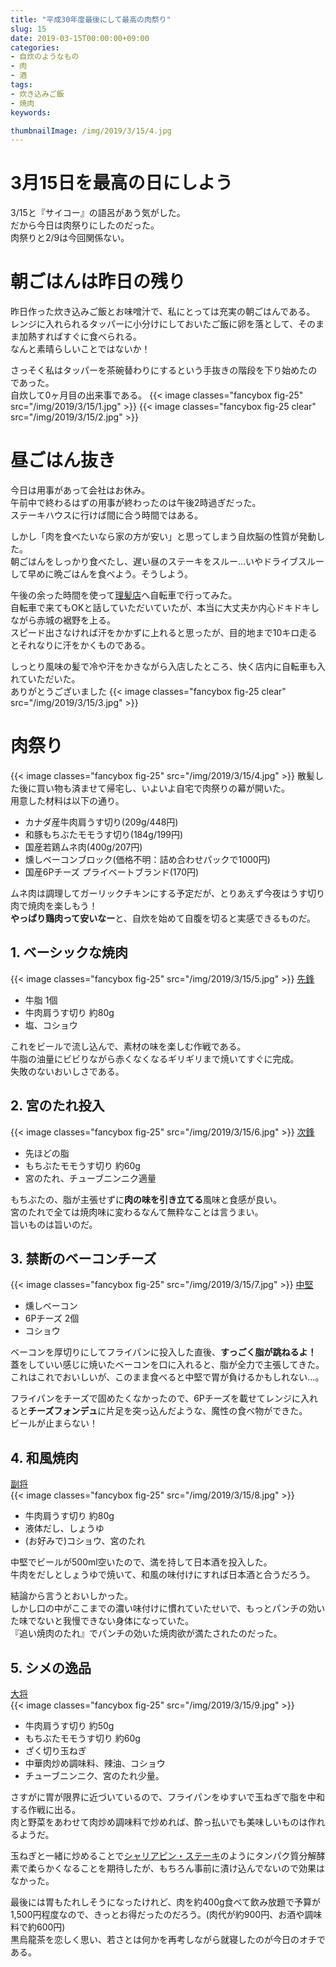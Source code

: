 ```yaml
---
title: "平成30年度最後にして最高の肉祭り"
slug: 15
date: 2019-03-15T00:00:00+09:00
categories:
- 自炊のようなもの
- 肉
- 酒
tags:
- 炊き込みご飯
- 焼肉
keywords:

thumbnailImage: /img/2019/3/15/4.jpg
---
```


# 3月15日を最高の日にしよう

3/15と『サイコー』の語呂があう気がした。  
だから今日は<ssr>肉祭り</ssr>にしたのだった。  
肉祭りと2/9は今回関係ない。
<!--more-->

# 朝ごはんは昨日の残り

昨日作った炊き込みご飯とお味噌汁で、私にとっては充実の朝ごはんである。  
レンジに入れられるタッパーに小分けにしておいたご飯に卵を落として、そのまま加熱すればすぐに食べられる。  
なんと素晴らしいことではないか！  
  
さっそく私はタッパーを茶碗替わりにするという手抜きの階段を下り始めたのであった。  
自炊して0ヶ月目の出来事である。
{{< image classes="fancybox fig-25" src="/img/2019/3/15/1.jpg" >}}
{{< image classes="fancybox fig-25 clear" src="/img/2019/3/15/2.jpg" >}}

# 昼ごはん抜き

今日は用事があって会社はお休み。  
午前中で終わるはずの用事が終わったのは午後2時過ぎだった。  
ステーキハウスに行けば間に合う時間ではある。  
  
しかし「肉を食べたいなら<ssr>家の方が安い</ssr>」と思ってしまう自炊脳の性質が発動した。  
朝ごはんをしっかり食べたし、遅い昼のステーキをスルー…いやドライブスルーして早めに晩ごはんを食べよう。そうしよう。  
  
午後の余った時間を使って[理髪店](http://riyonara.blog.fc2.com/)へ自転車で行ってみた。  
自転車で来てもOKと話していただいていたが、本当に大丈夫か内心ドキドキしながら赤城の裾野を上る。  
スピード出さなければ汗をかかずに上れると思ったが、目的地まで10キロ走るとそれなりに汗をかくものである。  
  
しっとり風味の髪で冷や汗をかきながら入店したところ、快く店内に自転車も入れていただいた。  
<ssr>ありがとうございました</ssr>
{{< image classes="fancybox fig-25 clear" src="/img/2019/3/15/3.jpg" >}}

# 肉祭り

{{< image classes="fancybox fig-25" src="/img/2019/3/15/4.jpg" >}}
散髪した後に買い物も済ませて帰宅し、いよいよ自宅で肉祭りの幕が開いた。  
用意した材料は以下の通り。

+ カナダ産牛肉肩うす切り(209g/448円)
+ 和豚もちぶたモモうす切り(184g/199円)
+ 国産若鶏ムネ肉(400g/207円)
+ 燻しベーコンブロック(価格不明：詰め合わせパックで1000円)
+ 国産6Pチーズ プライベートブランド(170円)

ムネ肉は調理してガーリックチキンにする予定だが、とりあえず今夜はうす切り肉で焼肉を楽しもう！  
<b>やっぱり鶏肉って安いなー</b>と、自炊を始めて自腹を切ると実感できるものだ。  
  
## 1. ベーシックな焼肉

{{< image classes="fancybox fig-25" src="/img/2019/3/15/5.jpg" >}}
[先鋒](https://twitter.com/gunma_no_yaro/status/1106504177897754624)  

+ 牛脂 1個
+ 牛肉肩うす切り 約80g
+ 塩、コショウ

これをビールで流し込んで、素材の味を楽しむ作戦である。  
牛脂の油量にビビりながら赤くなくなるギリギリまで焼いてすぐに完成。  
失敗のないおいしさである。

## 2. 宮のたれ投入

{{< image classes="fancybox fig-25" src="/img/2019/3/15/6.jpg" >}}
[次鋒](https://twitter.com/gunma_no_yaro/status/1106506276278689794)  

+ 先ほどの脂
+ もちぶたモモうす切り 約60g
+ 宮のたれ、チューブニンニク適量

もちぶたの、脂が主張せずに<b>肉の味を引き立てる</b>風味と食感が良い。  
宮のたれで全ては焼肉味に変わるなんて無粋なことは言うまい。  
旨いものは旨いのだ。  

## 3. 禁断のベーコンチーズ

{{< image classes="fancybox fig-25" src="/img/2019/3/15/7.jpg" >}}
[中堅](https://twitter.com/gunma_no_yaro/status/1106511484996075520)  

+ 燻しベーコン
+ 6Pチーズ 2個
+ コショウ

ベーコンを厚切りにしてフライパンに投入した直後、<b>すっごく脂が跳ねるよ！</b>  
蓋をしていい感じに焼いたベーコンを口に入れると、脂が全力で主張してきた。  
これはこれでおいしいが、このまま食べると中堅で胃が負けるかもしれない…。  
  
フライパンをチーズで固めたくなかったので、6Pチーズを載せてレンジに入れると<b>チーズフォンデュ</b>に片足を突っ込んだような、<ssr>魔性の食べ物</ssr>ができた。  
ビールが止まらない！  

## 4. 和風焼肉

[副将](https://twitter.com/gunma_no_yaro/status/1106517328693387266)  
{{< image classes="fancybox fig-25" src="/img/2019/3/15/8.jpg" >}}

+ 牛肉肩うす切り 約80g
+ 液体だし、しょうゆ
+ (お好みで)コショウ、宮のたれ

中堅でビールが500ml空いたので、満を持して日本酒を投入した。  
牛肉をだしとしょうゆで焼いて、和風の味付けにすれば日本酒と合うだろう。  
  
結論から言うとおいしかった。  
しかし口の中がここまでの濃い味付けに慣れていたせいで、もっとパンチの効いた味でないと我慢できない身体になっていた。  
『追い焼肉のたれ』でパンチの効いた焼肉欲が満たされたのだった。  

## 5. シメの逸品

[大将](https://twitter.com/gunma_no_yaro/status/1106528417548132352)  
{{< image classes="fancybox fig-25" src="/img/2019/3/15/9.jpg" >}}

+ 牛肉肩うす切り 約50g
+ もちぶたモモうす切り 約60g
+ ざく切り玉ねぎ
+ 中華肉炒め調味料、辣油、コショウ
+ チューブニンニク、宮のたれ少量。

さすがに胃が限界に近づいているので、フライパンをゆすいで玉ねぎで脂を中和する作戦に出る。  
肉と野菜をあわせて肉炒め調味料で炒めれば、酔っ払いでも美味しいものは作れるようだ。  
  
玉ねぎと一緒に炒めることで[シャリアピン・ステーキ](https://ja.wikipedia.org/wiki/%E3%82%B7%E3%83%A3%E3%83%AA%E3%82%A2%E3%83%94%E3%83%B3%E3%83%BB%E3%82%B9%E3%83%86%E3%83%BC%E3%82%AD)のようにタンパク質分解酵素で柔らかくなることを期待したが、もちろん事前に漬け込んでないので<ssr>効果はなかった</ssr>。  
  
最後には胃もたれしそうになったけれど、肉を約400g食べて飲み放題で予算が1,500円程度なので、きっとお得だったのだろう。(肉代が約900円、お酒や調味料で約600円)  
黒烏龍茶を恋しく思い、若さとは何かを<ssr>再考</ssr>しながら就寝したのが今日のオチである。  
